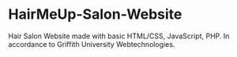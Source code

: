 # HairMeUp-Salon-Website
Hair Salon Website made with basic HTML/CSS, JavaScript, PHP. In accordance to Griffith University Webtechnologies.

